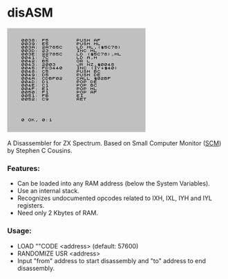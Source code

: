 # disASM
![Screenshot](https://github.com/Antonio-Luque/disASM/blob/main/disASM.png)

A Disassembler for ZX Spectrum. Based on Small Computer Monitor ([SCM](https://smallcomputercentral.com/small-computer-monitor/small-computer-monitor-v1-0/ )) by Stephen C Cousins.

### Features:
- Can be loaded into any RAM address (below the System Variables).
- Use an internal stack.
- Recognizes undocumented opcodes related to IXH, IXL, IYH and IYL registers.
- Need only 2 Kbytes of RAM.

### Usage:
- LOAD ""CODE \<address\> (default: 57600)
- RANDOMIZE USR \<address\>
- Input "from" address to start disassembly and "to" address to end disassembly.
